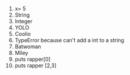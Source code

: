 1. x= 5
2. String
3. Integer
4. YOLO
5. Coolio
6. TypeError because can't add a int to a string
7. Batwoman
8. Miley
9. puts rapper[0]
10. puts rapper [2,3]